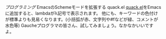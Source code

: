 *プログラミング* EmacsのSchemeモードを拡張する quack.el
[quack.el](http://www.neilvandyke.org/quack/)をEmacsに追加すると、lambdaがλ記号で表示されます。
他にも、キーワードの色付けが標準よりも見易くなります。(小括弧が赤、文字列や#fなどが緑、コメントが水色等)
Gaucheプログラマの皆さん、試してみましょう。なかなかいいですよ。
